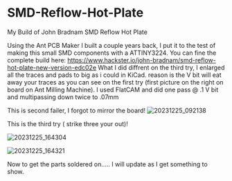 # SMD-Reflow-Hot-Plate
My Build of  John Bradnam   SMD Reflow Hot Plate

Using the Ant PCB Maker I built a couple years back, I put it to the test of making this small SMD components with a ATTINY3224.
You can fine the complete build here: https://www.hackster.io/john-bradnam/smd-reflow-hot-plate-new-version-edc02e
What I did diffrent on the third try, I enlarged all the traces and pads to big as i could in KiCad. reason is the V bit will eat away your traces as you can see on the first try (first picture on the right on board on Ant Milling Machine).
I used FlatCAM  and did one pass @ .1 V bit and multipassing down twice to .07mm 

This is second failer, I forgot to mirror the board!
![20231225_092138](https://github.com/carl1961/SMD-Reflow-Hot-Plate/assets/3056821/eae0adcb-ec9e-4316-9593-88199dbef1d3)

This is the third try ( strike three your out)!

![20231225_164304](https://github.com/carl1961/SMD-Reflow-Hot-Plate/assets/3056821/7a7e84c4-0369-46b3-a085-a87fee0a71cc)

![20231225_164321](https://github.com/carl1961/SMD-Reflow-Hot-Plate/assets/3056821/58bac2bc-ebcf-4a93-9c25-e31f11ea9ef1)

Now to get the parts soldered on.....
I will update as I get something to show.


